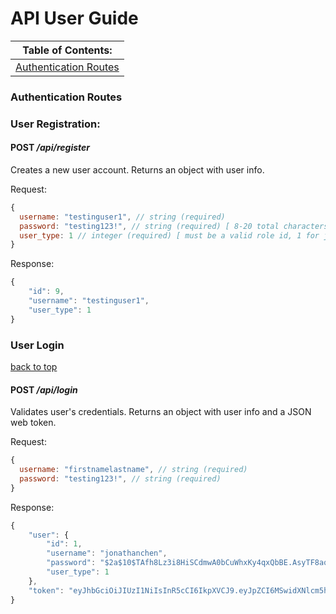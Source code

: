 # **API User Guide**

|**Table of Contents:**|
|-|
|[Authentication Routes](#Authentication-Routes)|

### **Authentication Routes**

###  **User Registration**:

#### POST */api/register*

Creates a new user account.
Returns an object with user info.

Request:
```javascript
{
  username: "testinguser1", // string (required) 
  password: "testing123!", // string (required) [ 8-20 total characters | min. 1 special character | min. 1 digit | min. 1 letter]
  user_type: 1 // integer (required) [ must be a valid role id, 1 for jobseeker or 2 for company]
}
```
Response:

```javascript
{
    "id": 9,
    "username": "testinguser1",
    "user_type": 1
}
```

### **User Login** 
[back to top](#api-user-guide)
#### POST */api/login*

Validates user's credentials.
Returns an object with user info and a JSON web token.

Request:
```javascript
{
  username: "firstnamelastname", // string (required)
  password: "testing123!", // string (required)
}
```

Response:
```javascript
{
    "user": {
        "id": 1,
        "username": "jonathanchen",
        "password": "$2a$10$TAfh8Lz3i8HiSCdmwA0bCuWhxKy4qxQbBE.AsyTF8aqdlmWEpyXb.",
        "user_type": 1
    },
    "token": "eyJhbGciOiJIUzI1NiIsInR5cCI6IkpXVCJ9.eyJpZCI6MSwidXNlcm5hbWUiOiJqb25hdGhhbmNoZW4iLCJ1c2VyX3R5cGUiOjEsImlhdCI6MTU4MDczOTA5MiwiZXhwIjoxNTgwNzQyNjkyfQ.ytsHPvIFDlC0DxpZBY1meYnAEzvlwf1ml6VquV5dNRk"
}
```